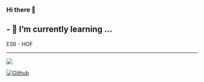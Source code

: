 ### Hi there 👋

## - 🌱 I’m currently learning ...
 ES6 - HOF
<!--
**Andreyrvs/Andreyrvs** is a ✨ _special_ ✨ repository because its `README.md` (this file) appears on your GitHub profile.

Here are some ideas to get you started:

- 🔭 I’m currently working on ...

- 👯 I’m looking to collaborate on ...
- 🤔 I’m looking for help with ...
- 💬 Ask me about ...
- 📫 How to reach me: ...
- 😄 Pronouns: ...
- ⚡ Fun fact: ...
-->
---
 <a href="https://www.linkedin.com/in/andreyrvs/" target="_blank"> <img src="https://img.shields.io/badge/-LinkedIn-%230077B5?style=for-the-badge&logo=linkedin&logoColor=white" target="_blank"></a>
</div>

<a href="https://www.linkedin.com/in/andreyrvs/"><img alt="Github" src="https://img.shields.io/badge/GitHub-100000?style=for-the-badge&logo=github&logoColor=white" /></a>
